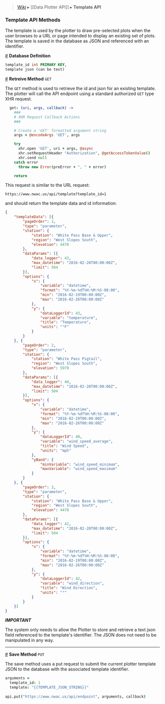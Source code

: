  > [Wiki](Home) ▸ [[Data Plotter API]] ▸ **Template API**

### Template API Methods
The template is used by the plotter to draw pre-selected plots when the user browses to a URL or page intended to display an existing set of plots. The template is saved in the database as JSON and referenced with an identifier.

<a name="database" href="Template-API#database">#</a> **Database Definition**

```sql
template_id int PRIMARY KEY,
template json (can be text)
```

 <a name="get" href="Template-API#get">#</a> **Retreive Method** `GET`

The `GET` method is used to retrieve the id and json for an existing template. The plotter will call the API endpoint using a standard authorized `GET` type XHR request.

```coffeescript
  get: (uri, args, callback) ->
    ###
    # XHR Request Callback Actions
    ###

    # Create a 'GET' formatted argument string
    args = @encodeArgs 'GET', args

    try
      xhr.open 'GET', uri + args, @async
      xhr.setRequestHeader "Authorization", @getAccessTokenValue()
      xhr.send null
    catch error
      throw new Error(preError + ", " + error)

    return
```

This request is similar to the URL request:

```
https://www.nwac.us/api/template?template_id=1
```

and should return the template data and id information:

```json
{
    "templateData": [{
        "pageOrder": 1,
        "type": "parameter",
        "station": {
            "station": "White Pass Base & Upper",
            "region": "West Slopes South",
            "elevation": 4470
        },
        "dataParams": [{
            "data_logger": 43,
            "max_datetime": "2016-02-28T00:00:00Z",
            "limit": 504
        }],
        "options": {
            "x": {
                "variable": "datetime",
                "format": "%Y-%m-%dT%H:%M:%S-08:00",
                "min": "2016-02-19T00:00:00Z",
                "max": "2016-02-26T00:00:00Z"
            },
            "y": {
                "dataLoggerId": 43,
                "variable": "temperature",
                "title": "Temperature",
                "units": "°F"
            }
        }
    }, {
        "pageOrder": 2,
        "type": "parameter",
        "station": {
            "station": "White Pass Pigtail",
            "region": "West Slopes South",
            "elevation": 5970
        },
        "dataParams": [{
            "data_logger": 40,
            "max_datetime": "2016-02-28T00:00:00Z",
            "limit": 504
        }],
        "options": {
            "x": {
                "variable": "datetime",
                "format": "%Y-%m-%dT%H:%M:%S-08:00",
                "min": "2016-02-19T00:00:00Z",
                "max": "2016-02-26T00:00:00Z"
            },
            "y": {
                "dataLoggerId": 40,
                "variable": "wind_speed_average",
                "title": "Wind Speed",
                "units": "mph"
            },
            "yBand": {
                "minVariable": "wind_speed_minimum",
                "maxVariable": "wind_speed_maximum"
            }
        }
    }, {
        "pageOrder": 3,
        "type": "parameter",
        "station": {
            "station": "White Pass Base & Upper",
            "region": "West Slopes South",
            "elevation": 4470
        },
        "dataParams": [{
            "data_logger": 42,
            "max_datetime": "2016-02-28T00:00:00Z",
            "limit": 504
        }],
        "options": {
            "x": {
                "variable": "datetime",
                "format": "%Y-%m-%dT%H:%M:%S-08:00",
                "min": "2016-02-19T00:00:00Z",
                "max": "2016-02-26T00:00:00Z"
            },
            "y": {
                "dataLoggerId": 42,
                "variable": "wind_direction",
                "title": "Wind Direction",
                "units": "°"
            }
        }
    }]
}
```

***IMPORTANT***

The system only needs to allow the Plotter to store and retrieve a text json field referenced to the template's identifier. The JSON does not need to be manipulated in any way.

******

 <a name="put" href="Template-API#put">#</a> **Save Method** `PUT`

 The save method uses a put request to submit the current plotter template JSON to the database with the associated template identifier.

 ```coffeescript
 arguments =
   template_id: 1
   template: "{{TEMPLATE_JSON_STRING}}"
   
 api.put("https://www.nwac.us/api/endpoint", arguments, callback)
 ```
